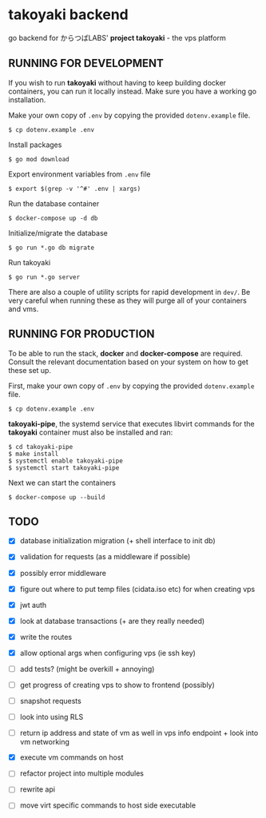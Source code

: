 
# takoyaki backend

go backend for からつばLABS' **project takoyaki** - the vps platform

## RUNNING FOR DEVELOPMENT

If you wish to run **takoyaki** without having to keep building docker
containers, you can run it locally instead. Make sure you have a working go
installation.

Make your own copy of `.env` by copying the provided `dotenv.example`
file.
```
$ cp dotenv.example .env
```

Install packages
```
$ go mod download
```

Export environment variables from `.env` file
```
$ export $(grep -v '^#' .env | xargs)
```

Run the database container
```
$ docker-compose up -d db
```

Initialize/migrate the database
```
$ go run *.go db migrate
```

Run takoyaki
```
$ go run *.go server
```

There are also a couple of utility scripts for rapid development in `dev/`. Be
very careful when running these as they will purge all of your containers and
vms.

## RUNNING FOR PRODUCTION

To be able to run the stack, **docker** and **docker-compose** are required.
Consult the relevant documentation based on your system on how to get these set
up.

First, make your own copy of `.env` by copying the provided `dotenv.example`
file.
```
$ cp dotenv.example .env
```

**takoyaki-pipe**, the systemd service that executes libvirt commands for the
**takoyaki** container must also be installed and ran:
```
$ cd takoyaki-pipe
$ make install
$ systemctl enable takoyaki-pipe
$ systemctl start takoyaki-pipe
```

Next we can start the containers
```
$ docker-compose up --build
```

## TODO

- [x] database initialization migration (+ shell interface to init db)
- [x] validation for requests (as a middleware if possible)
- [x] possibly error middleware
- [x] figure out where to put temp files (cidata.iso etc) for when creating vps
- [x] jwt auth
- [x] look at database transactions (+ are they really needed)
- [x] write the routes
- [x] allow optional args when configuring vps (ie ssh key)
- [ ] add tests? (might be overkill + annoying)
- [ ] get progress of creating vps to show to frontend (possibly)
- [ ] snapshot requests
- [ ] look into using RLS
- [ ] return ip address and state of vm as well in vps info endpoint + look into vm networking
- [x] execute vm commands on host
- [ ] refactor project into multiple modules
- [ ] rewrite api
- [ ] move virt specific commands to host side executable

